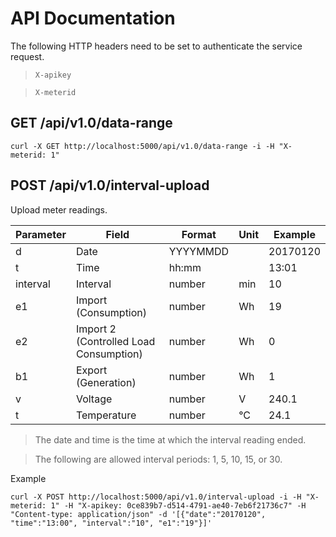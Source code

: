 # API Documentation

The following HTTP headers need to be set to authenticate the service request.
> `X-apikey`

> `X-meterid`


## GET /api/v1.0/data-range

```
curl -X GET http://localhost:5000/api/v1.0/data-range -i -H "X-meterid: 1"
```

## POST /api/v1.0/interval-upload

Upload meter readings.

Parameter   | Field     | Format    | Unit  | Example
---         | ---       | ---       | ---   | ---
d           | Date      | YYYYMMDD  |       | 20170120
t           | Time      | hh:mm     |       | 13:01
interval    | Interval  | number       | min   | 10
e1          | Import (Consumption)  | number | Wh | 19
e2          | Import 2 (Controlled Load Consumption) | number | Wh | 0
b1          | Export (Generation) | number | Wh | 1
v           | Voltage | number | V | 240.1
t           | Temperature | number | °C | 24.1

> The date and time is the time at which the interval reading ended.

> The following are allowed interval periods: 1, 5, 10, 15, or 30.

Example

```
curl -X POST http://localhost:5000/api/v1.0/interval-upload -i -H "X-meterid: 1" -H "X-apikey: 0ce839b7-d514-4791-ae40-7eb6f21736c7" -H "Content-type: application/json" -d '[{"date":"20170120", "time":"13:00", "interval":"10", "e1":"19"}]'
```